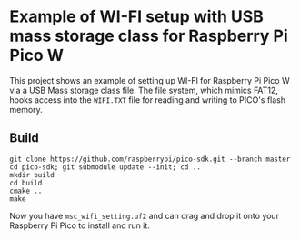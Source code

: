 # Example of WI-FI setup with USB mass storage class for Raspberry Pi Pico W

This project shows an example of setting up WI-FI for Raspberry Pi Pico W via a USB Mass storage class file.
The file system, which mimics FAT12, hooks access into the `WIFI.TXT` file for reading and writing to PICO's flash memory.

## Build

```
git clone https://github.com/raspberrypi/pico-sdk.git --branch master
cd pico-sdk; git submodule update --init; cd ..
mkdir build
cd build
cmake ..
make
```

Now you have `msc_wifi_setting.uf2` and can drag and drop it onto your Raspberry Pi Pico to install and run it.
